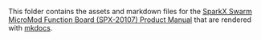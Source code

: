 This folder contains the assets and markdown files for the [SparkX Swarm MicroMod Function Board (SPX-20107) Product Manual](https://docs.sparkfunx.com/Satellite_Transceiver_Function_Board__Swarm_M138) that are rendered with [mkdocs](https://www.mkdocs.org/).